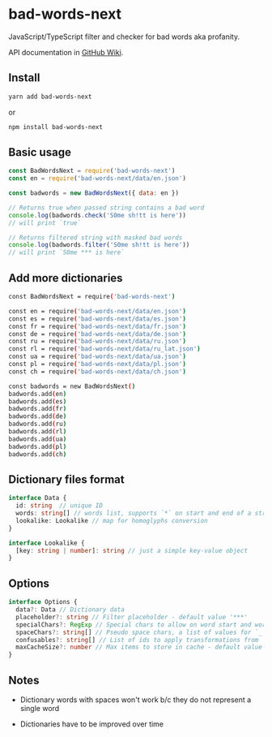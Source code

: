 # bad-words-next

JavaScript/TypeScript filter and checker for bad words aka profanity.

API documentation in [GitHub Wiki](https://github.com/alexzel/bad-words-next/wiki/BadWordsNext).

## Install

```sh
yarn add bad-words-next
```

or

```sh
npm install bad-words-next
```

## Basic usage

```js
const BadWordsNext = require('bad-words-next')
const en = require('bad-words-next/data/en.json')

const badwords = new BadWordsNext({ data: en })

// Returns true when passed string contains a bad word
console.log(badwords.check('S0me sh!tt is here'))
// will print `true`

// Returns filtered string with masked bad words
console.log(badwords.filter('S0me sh!tt is here'))
// will print `S0me *** is here`
```

## Add more dictionaries

```sh
const BadWordsNext = require('bad-words-next')

const en = require('bad-words-next/data/en.json')
const es = require('bad-words-next/data/es.json')
const fr = require('bad-words-next/data/fr.json')
const de = require('bad-words-next/data/de.json')
const ru = require('bad-words-next/data/ru.json')
const rl = require('bad-words-next/data/ru_lat.json')
const ua = require('bad-words-next/data/ua.json')
const pl = require('bad-words-next/data/pl.json')
const ch = require('bad-words-next/data/ch.json')

const badwords = new BadWordsNext()
badwords.add(en)
badwords.add(es)
badwords.add(fr)
badwords.add(de)
badwords.add(ru)
badwords.add(rl)
badwords.add(ua)
badwords.add(pl)
badwords.add(ch)
```

## Dictionary files format

```ts
interface Data {
  id: string  // unique ID
  words: string[] // words list, supports `*` on start and end of a string to indicate any characters, also `+` for one or more repeating characters, and `_` for special characters.
  lookalike: Lookalike // map for homoglyphs conversion
}

interface Lookalike {
  [key: string | number]: string // just a simple key-value object
}
```

## Options

```ts
interface Options {
  data?: Data // Dictionary data
  placeholder?: string // Filter placeholder - default value '***'
  specialChars?: RegExp // Special chars to allow on word start and word end - default value /\d|[!@#$%^&*()[\];:'",.?\-_=+~`|]|a|(?:the)|(?:el)|(?:la)/
  spaceChars?: string[] // Pseudo space chars, a list of values for `_` symbol in a dictionary word string - default value ['', '.', '-', ';', '|']
  confusables?: string[] // List of ids to apply transformations from `confusables` npm package - default ['en', 'es', 'de']
  maxCacheSize?: number // Max items to store in cache - default value 100
}
```

## Notes

- Dictionary words with spaces won't work b/c they do not represent a single word

- Dictionaries have to be improved over time
